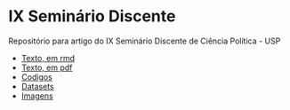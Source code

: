 # IX Seminário Discente

Repositório para artigo do IX Seminário Discente de Ciência Política - USP

* [Texto, em rmd]()
* [Texto, em pdf]()
* [Codigos]()
* [Datasets]()
* [Imagens]()
